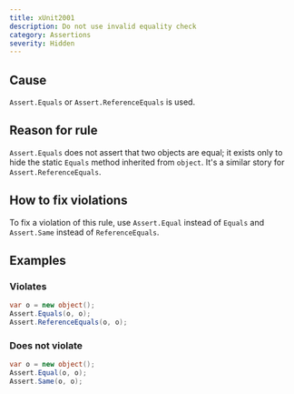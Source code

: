 ```yaml
---
title: xUnit2001
description: Do not use invalid equality check
category: Assertions
severity: Hidden
---
```


## Cause

`Assert.Equals` or `Assert.ReferenceEquals` is used.

## Reason for rule

`Assert.Equals` does not assert that two objects are equal; it exists only to hide the static `Equals` method inherited from `object`. It's a similar story for `Assert.ReferenceEquals`.

## How to fix violations

To fix a violation of this rule, use `Assert.Equal` instead of `Equals` and `Assert.Same` instead of `ReferenceEquals`.

## Examples

### Violates

```csharp
var o = new object();
Assert.Equals(o, o);
Assert.ReferenceEquals(o, o);
```

### Does not violate

```csharp
var o = new object();
Assert.Equal(o, o);
Assert.Same(o, o);
```
